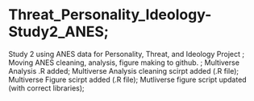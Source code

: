 # Threat_Personality_Ideology-Study2_ANES;
Study 2 using ANES data for Personality, Threat, and Ideology Project ;
Moving ANES cleaning, analysis, figure making to github. ;
Multiverse Analysis .R added;
Multiverse Analysis cleaning scirpt added (.R file);
Multiverse Figure scirpt added (.R file);
Mutliverse figure script updated (with correct libraries);